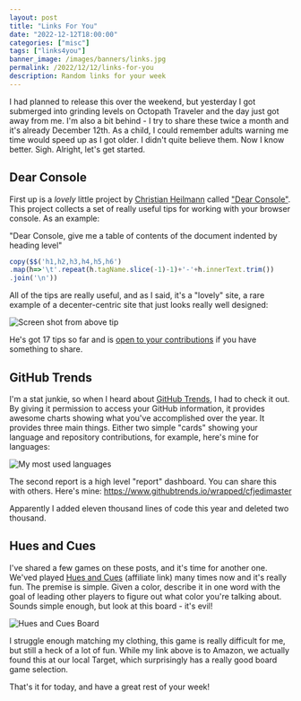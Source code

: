 ```yaml
---
layout: post
title: "Links For You"
date: "2022-12-12T18:00:00"
categories: ["misc"]
tags: ["links4you"]
banner_image: /images/banners/links.jpg
permalink: /2022/12/12/links-for-you
description: Random links for your week
---
```


I had planned to release this over the weekend, but yesterday I got submerged into grinding levels on Octopath Traveler and the day just got away from me. I'm also a bit behind - I try to share these twice a month and it's already December 12th. As a child, I could remember adults warning me time would speed up as I got older. I didn't quite believe them. Now I know better. Sigh. Alright, let's get started.

## Dear Console

First up is a *lovely* little project by [Christian Heilmann](https://christianheilmann.com/) called ["Dear Console"](https://codepo8.github.io/dearconsole/). This project collects a set of really useful tips for working with your browser console. As an example:

"Dear Console, give me a table of contents of the document indented by heading level"

```js
copy($$('h1,h2,h3,h4,h5,h6')
.map(h=>'\t'.repeat(h.tagName.slice(-1)-1)+'-'+h.innerText.trim())
.join('\n'))
```

All of the tips are really useful, and as I said, it's a "lovely" site, a rare example of a decenter-centric site that just looks really well designed:

<p>
<img data-src="https://static.raymondcamden.com/images/2022/12/links1.jpg" alt="Screen shot from above tip" class="lazyload imgborder imgcenter">
</p>

He's got 17 tips so far and is [open to your contributions](https://codepo8.github.io/dearconsole/contribute.html) if you have something to share.

## GitHub Trends

I'm a stat junkie, so when I heard about [GitHub Trends](https://www.githubtrends.io/), I had to check it out. By giving it permission to access your GitHub information, it provides awesome charts showing what you've accomplished over the year. It provides three main things. Either two simple "cards" showing your language and repository contributions, for example, here's mine for languages:

<p>
<img data-src="https://static.raymondcamden.com/images/2022/12/links2.jpg" alt="My most used languages" class="lazyload imgborder imgcenter">
</p>

The second report is a high level "report" dashboard. You can share this with others. Here's mine: <https://www.githubtrends.io/wrapped/cfjedimaster>

Apparently I added eleven thousand lines of code this year and deleted two thousand. 

## Hues and Cues

I've shared a few games on these posts, and it's time for another one. We'ved played [Hues and Cues](https://amzn.to/3FjYWAU) (affiliate link) many times now and it's really fun. The premise is simple. Given a color, describe it in one word with the goal of leading other players to figure out what color you're talking about. Sounds simple enough, but look at this board - it's evil!

<p>
<img data-src="https://static.raymondcamden.com/images/2022/12/links3.jpg" alt="Hues and Cues Board" class="lazyload imgborder imgcenter">
</p>

I struggle enough matching my clothing, this game is really difficult for me, but still a heck of a lot of fun. While my link above is to Amazon, we actually found this at our local Target, which surprisingly has a really good board game selection.

That's it for today, and have a great rest of your week!

